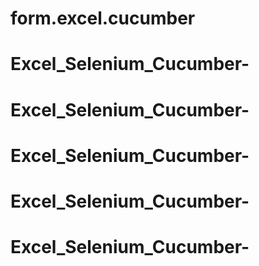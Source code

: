 # form.excel.cucumber
# Excel_Selenium_Cucumber-
# Excel_Selenium_Cucumber-
# Excel_Selenium_Cucumber-
# Excel_Selenium_Cucumber-
# Excel_Selenium_Cucumber-

